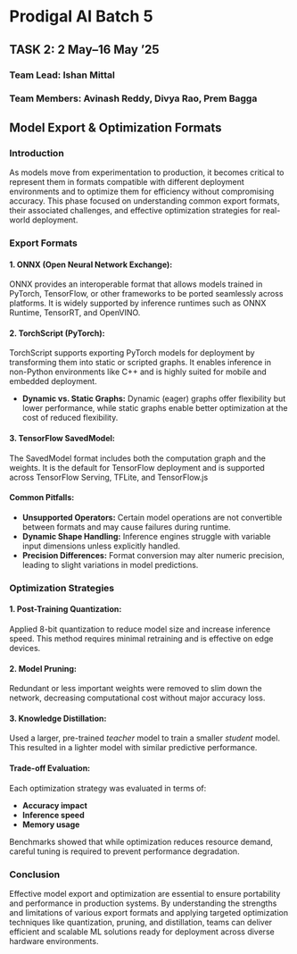 # Prodigal AI Batch 5  
## TASK 2: 2 May–16 May ’25  
### Team Lead: Ishan Mittal  
### Team Members: Avinash Reddy, Divya Rao, Prem Bagga  

## Model Export & Optimization Formats

### Introduction  
As models move from experimentation to production, it becomes critical to represent them in formats compatible with different deployment environments and to optimize them for efficiency without compromising accuracy. This phase focused on understanding common export formats, their associated challenges, and effective optimization strategies for real-world deployment.

### Export Formats

#### 1. ONNX (Open Neural Network Exchange):  
ONNX provides an interoperable format that allows models trained in PyTorch, TensorFlow, or other frameworks to be ported seamlessly across platforms. It is widely supported by inference runtimes such as ONNX Runtime, TensorRT, and OpenVINO.

#### 2. TorchScript (PyTorch):  
TorchScript supports exporting PyTorch models for deployment by transforming them into static or scripted graphs. It enables inference in non-Python environments like C++ and is highly suited for mobile and embedded deployment.

- **Dynamic vs. Static Graphs:**
  Dynamic (eager) graphs offer flexibility but lower performance, while static graphs enable better optimization at the cost of reduced flexibility.

#### 3. TensorFlow SavedModel:  
The SavedModel format includes both the computation graph and the weights. It is the default for TensorFlow deployment and is supported across TensorFlow Serving, TFLite, and TensorFlow.js
#### Common Pitfalls:
- **Unsupported Operators:** Certain model operations are not convertible between formats and may cause failures during runtime.
- **Dynamic Shape Handling:** Inference engines struggle with variable input dimensions unless explicitly handled.
- **Precision Differences:** Format conversion may alter numeric precision, leading to slight variations in model predictions.

### Optimization Strategies

#### 1. Post-Training Quantization:  
Applied 8-bit quantization to reduce model size and increase inference speed. This method requires minimal retraining and is effective on edge devices.

#### 2. Model Pruning:  
Redundant or less important weights were removed to slim down the network, decreasing computational cost without major accuracy loss.

#### 3. Knowledge Distillation:  
Used a larger, pre-trained *teacher* model to train a smaller *student* model. This resulted in a lighter model with similar predictive performance.

#### Trade-off Evaluation:
Each optimization strategy was evaluated in terms of:
- **Accuracy impact**
- **Inference speed**
- **Memory usage**

Benchmarks showed that while optimization reduces resource demand, careful tuning is required to prevent performance degradation.

### Conclusion  
Effective model export and optimization are essential to ensure portability and performance in production systems. By understanding the strengths and limitations of various export formats and applying targeted optimization techniques like quantization, pruning, and distillation, teams can deliver efficient and scalable ML solutions ready for deployment across diverse hardware environments.
